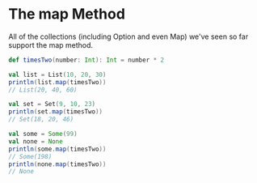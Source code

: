 The map Method
==============

All of the collections (including Option and even Map) we've seen so far support the map method.

```scala
def timesTwo(number: Int): Int = number * 2

val list = List(10, 20, 30)
println(list.map(timesTwo))
// List(20, 40, 60)

val set = Set(9, 10, 23)
println(set.map(timesTwo))
// Set(18, 20, 46)

val some = Some(99)
val none = None
println(some.map(timesTwo))
// Some(198)
println(none.map(timesTwo))
// None
```
